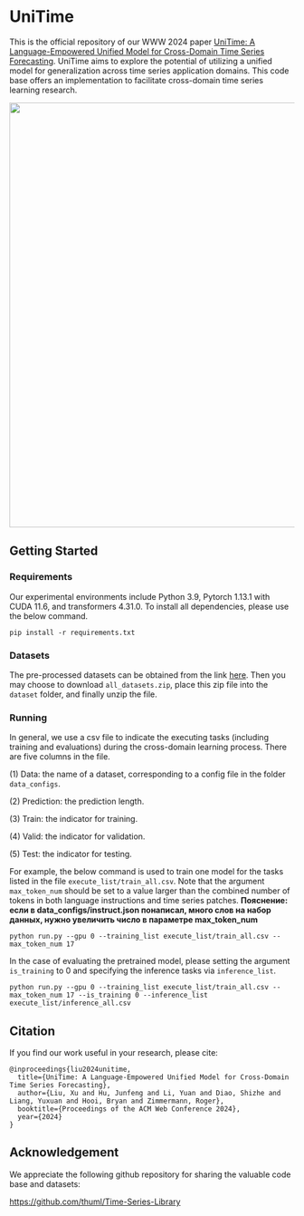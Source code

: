 # UniTime

This is the official repository of our WWW 2024 paper [UniTime: A Language-Empowered Unified Model for Cross-Domain Time Series Forecasting](https://arxiv.org/pdf/2310.09751.pdf). UniTime aims to explore the potential of utilizing a unified model for generalization across time series application domains. This code base offers an implementation to facilitate cross-domain time series learning research.

<img src='img/intro.jpg' width='750px'>


## Getting Started

### Requirements
Our experimental environments include Python 3.9, Pytorch 1.13.1 with CUDA 11.6, and transformers 4.31.0. To install all dependencies, please use the below command.
```
pip install -r requirements.txt
```

### Datasets
The pre-processed datasets can be obtained from the link [here](https://drive.google.com/drive/folders/13Cg1KYOlzM5C7K8gK8NfC-F3EYxkM3D2?usp=sharing). Then you may choose to download `all_datasets.zip`, place this zip file into the `dataset` folder, and finally unzip the file.

### Running
In general, we use a csv file to indicate the executing tasks (including training and evaluations) during the cross-domain learning process. There are five columns in the file.

(1) Data: the name of a dataset, corresponding to a config file in the folder `data_configs`.

(2) Prediction: the prediction length.

(3) Train: the indicator for training.

(4) Valid: the indicator for validation.

(5) Test: the indicator for testing.

For example, the below command is used to train one model for the tasks listed in the file `execute_list/train_all.csv`. Note that the argument `max_token_num` should be set to a value larger than the combined number of tokens in both language instructions and time series patches. **Пояснение: если в data_configs/instruct.json понаписал, много слов на набор данных, нужно увеличить число в параметре max_token_num**
```
python run.py --gpu 0 --training_list execute_list/train_all.csv --max_token_num 17
```

In the case of evaluating the pretrained model, please setting the argument `is_training` to 0 and specifying the inference tasks via `inference_list`.
```
python run.py --gpu 0 --training_list execute_list/train_all.csv --max_token_num 17 --is_training 0 --inference_list execute_list/inference_all.csv
```


## Citation
If you find our work useful in your research, please cite:
```
@inproceedings{liu2024unitime,
  title={UniTime: A Language-Empowered Unified Model for Cross-Domain Time Series Forecasting},
  author={Liu, Xu and Hu, Junfeng and Li, Yuan and Diao, Shizhe and Liang, Yuxuan and Hooi, Bryan and Zimmermann, Roger},
  booktitle={Proceedings of the ACM Web Conference 2024},
  year={2024}
}
```


## Acknowledgement
We appreciate the following github repository for sharing the valuable code base and datasets:

https://github.com/thuml/Time-Series-Library
